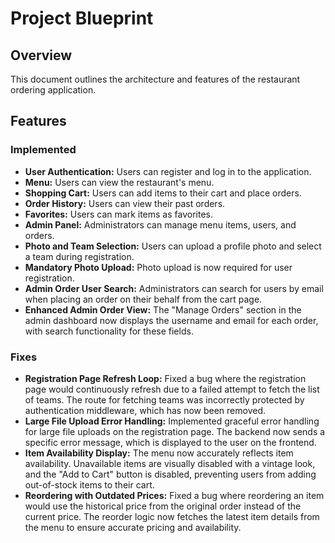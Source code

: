 # Project Blueprint

## Overview

This document outlines the architecture and features of the restaurant ordering application.

## Features

### Implemented

*   **User Authentication:** Users can register and log in to the application.
*   **Menu:** Users can view the restaurant's menu.
*   **Shopping Cart:** Users can add items to their cart and place orders.
*   **Order History:** Users can view their past orders.
*   **Favorites:** Users can mark items as favorites.
*   **Admin Panel:** Administrators can manage menu items, users, and orders.
*   **Photo and Team Selection:** Users can upload a profile photo and select a team during registration.
*   **Mandatory Photo Upload:** Photo upload is now required for user registration.
*   **Admin Order User Search:** Administrators can search for users by email when placing an order on their behalf from the cart page.
*   **Enhanced Admin Order View:** The "Manage Orders" section in the admin dashboard now displays the username and email for each order, with search functionality for these fields.

### Fixes

*   **Registration Page Refresh Loop:** Fixed a bug where the registration page would continuously refresh due to a failed attempt to fetch the list of teams. The route for fetching teams was incorrectly protected by authentication middleware, which has now been removed.
*   **Large File Upload Error Handling:** Implemented graceful error handling for large file uploads on the registration page. The backend now sends a specific error message, which is displayed to the user on the frontend.
*   **Item Availability Display:** The menu now accurately reflects item availability. Unavailable items are visually disabled with a vintage look, and the "Add to Cart" button is disabled, preventing users from adding out-of-stock items to their cart.
*   **Reordering with Outdated Prices:** Fixed a bug where reordering an item would use the historical price from the original order instead of the current price. The reorder logic now fetches the latest item details from the menu to ensure accurate pricing and availability.
